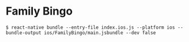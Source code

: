 # Family Bingo

    $ react-native bundle --entry-file index.ios.js --platform ios --bundle-output ios/FamilyBingo/main.jsbundle --dev false
